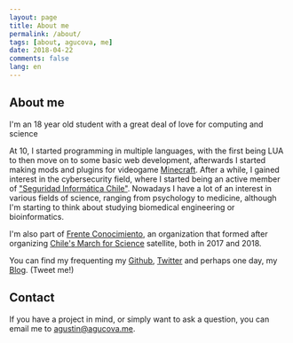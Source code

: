 ```yaml
---
layout: page
title: About me
permalink: /about/
tags: [about, agucova, me]
date: 2018-04-22
comments: false
lang: en
---
```

## About me
I'm an 18 year old student with a great deal of love for computing and science

At 10, I started programming in multiple languages, with the first being LUA to then move on to some basic web development, afterwards I started making mods and plugins for videogame [Minecraft](https://minecraft.net).
After a while, I gained interest in the cybersecurity field, where I started being an active member of ["Seguridad Informática Chile"](https://hacking.cl). Nowadays I have a lot of an interest in various fields of science, ranging from psychology to medicine, although I'm starting to think about studying biomedical engineering or bioinformatics.

I'm also part of [Frente Conocimiento](https://frenteconocimiento.cl), an organization that formed after organizing [Chile's March for Science](https://marchaporlaciencia.cl) satellite, both in 2017 and 2018.

You can find my frequenting my [Github](https://github.com/agucova), [Twitter](https://twitter.com/agucova) and perhaps one day, my [Blog](https://agucova.github.io/posts/). (Tweet me!)

## Contact

If you have a project in mind, or simply want to ask a question, you can email me to [agustin@agucova.me](mailto:agustin@agucova.me).
